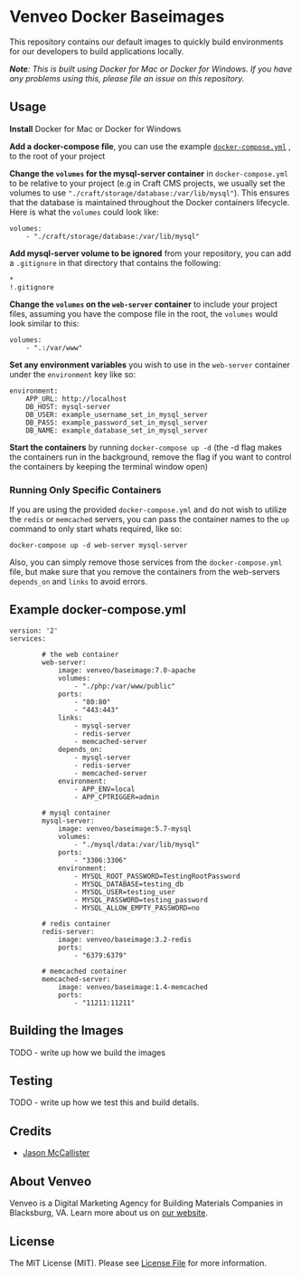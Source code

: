 # Venveo Docker Baseimages

This repository contains our default images to quickly build environments for our developers to build applications locally.

_**Note**: This is built using Docker for Mac or Docker for Windows. If you have any problems using this, please file an issue on this repository._

## Usage

**Install** Docker for Mac or Docker for Windows

**Add a docker-compose file**, you can use the example [`docker-compose.yml`](#example-docker-composeyml) , to the root of your project

**Change the `volumes` for the mysql-server container** in `docker-compose.yml` to be relative to your project (e.g in Craft CMS projects, we usually set the volumes to use `"./craft/storage/database:/var/lib/mysql"`). This ensures that the database is maintained throughout the Docker containers lifecycle. Here is what the `volumes` could look like:

```
volumes:
    - "./craft/storage/database:/var/lib/mysql"
```

**Add mysql-server volume to be ignored** from your repository, you can add a `.gitignore` in that directory that contains the following:

```
*
!.gitignore
```

**Change the `volumes` on the `web-server` container** to include your project files, assuming you have the compose file in the root, the `volumes` would look similar to this:

```
volumes:
    - ".:/var/www"
```

**Set any environment variables** you wish to use in the `web-server` container under the
`environment` key like so:

```
environment:
    APP_URL: http://localhost
    DB_HOST: mysql-server
    DB_USER: example_username_set_in_mysql_server
    DB_PASS: example_password_set_in_mysql_server
    DB_NAME: example_database_set_in_mysql_server
```

**Start the containers** by running `docker-compose up -d` (the -d flag makes the containers run in the background, remove the flag if you want to control the containers by keeping the terminal window open)

### Running Only Specific Containers

If you are using the provided `docker-compose.yml` and do not wish to utilize the `redis` or `memcached` servers, you can pass the container names to the `up` command to only start whats required, like so:

```
docker-compose up -d web-server mysql-server
```

Also, you can simply remove those services from the `docker-compose.yml` file, but make sure that you remove the containers from the web-servers `depends_on` and `links` to avoid errors.

## Example docker-compose.yml

```
version: '2'
services:

        # the web container
        web-server:
            image: venveo/baseimage:7.0-apache
            volumes:
                - "./php:/var/www/public"
            ports:
                - "80:80"
                - "443:443"
            links:
                - mysql-server
                - redis-server
                - memcached-server
            depends_on:
                - mysql-server
                - redis-server
                - memcached-server
            environment:
                - APP_ENV=local
                - APP_CPTRIGGER=admin

        # mysql container
        mysql-server:
            image: venveo/baseimage:5.7-mysql
            volumes:
                - "./mysql/data:/var/lib/mysql"
            ports:
                - "3306:3306"
            environment:
                - MYSQL_ROOT_PASSWORD=TestingRootPassword
                - MYSQL_DATABASE=testing_db
                - MYSQL_USER=testing_user
                - MYSQL_PASSWORD=testing_password
                - MYSQL_ALLOW_EMPTY_PASSWORD=no

        # redis container
        redis-server:
            image: venveo/baseimage:3.2-redis
            ports:
                - "6379:6379"

        # memcached container
        memcached-server:
            image: venveo/baseimage:1.4-memcached
            ports:
                - "11211:11211"
```

## Building the Images

TODO - write up how we build the images

## Testing

TODO - write up how we test this and build details.

## Credits

* [Jason McCallister](https://github.com/themccallister)

## About Venveo

Venveo is a Digital Marketing Agency for Building Materials Companies in Blacksburg, VA. Learn more about us on [our website](https://www.venveo.com).

## License

The MIT License (MIT). Please see [License File](LICENSE) for more information.
